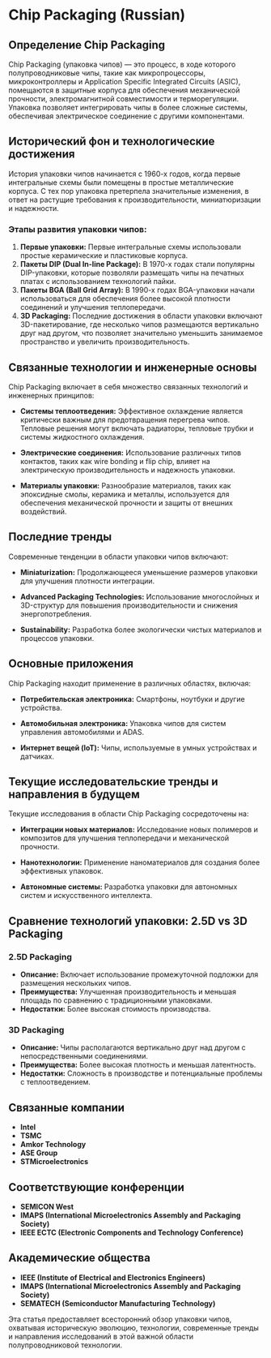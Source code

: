 # Chip Packaging (Russian)

## Определение Chip Packaging

Chip Packaging (упаковка чипов) — это процесс, в ходе которого полупроводниковые чипы, такие как микропроцессоры, микроконтроллеры и Application Specific Integrated Circuits (ASIC), помещаются в защитные корпуса для обеспечения механической прочности, электромагнитной совместимости и терморегуляции. Упаковка позволяет интегрировать чипы в более сложные системы, обеспечивая электрическое соединение с другими компонентами.

## Исторический фон и технологические достижения

История упаковки чипов начинается с 1960-х годов, когда первые интегральные схемы были помещены в простые металлические корпуса. С тех пор упаковка претерпела значительные изменения, в ответ на растущие требования к производительности, миниатюризации и надежности. 

### Этапы развития упаковки чипов:

1. **Первые упаковки:** Первые интегральные схемы использовали простые керамические и пластиковые корпуса.
2. **Пакеты DIP (Dual In-line Package):** В 1970-х годах стали популярны DIP-упаковки, которые позволяли размещать чипы на печатных платах с использованием технологий пайки.
3. **Пакеты BGA (Ball Grid Array):** В 1990-х годах BGA-упаковки начали использоваться для обеспечения более высокой плотности соединений и улучшения теплопередачи.
4. **3D Packaging:** Последние достижения в области упаковки включают 3D-пакетирование, где несколько чипов размещаются вертикально друг над другом, что позволяет значительно уменьшить занимаемое пространство и увеличить производительность.

## Связанные технологии и инженерные основы

Chip Packaging включает в себя множество связанных технологий и инженерных принципов:

- **Системы теплоотведения:** Эффективное охлаждение является критически важным для предотвращения перегрева чипов. Тепловые решения могут включать радиаторы, тепловые трубки и системы жидкостного охлаждения.
  
- **Электрические соединения:** Использование различных типов контактов, таких как wire bonding и flip chip, влияет на электрическую производительность и надежность упаковки.

- **Материалы упаковки:** Разнообразие материалов, таких как эпоксидные смолы, керамика и металлы, используется для обеспечения механической прочности и защиты от внешних воздействий.

## Последние тренды

Современные тенденции в области упаковки чипов включают:

- **Miniaturization:** Продолжающееся уменьшение размеров упаковки для улучшения плотности интеграции.
  
- **Advanced Packaging Technologies:** Использование многослойных и 3D-структур для повышения производительности и снижения энергопотребления.

- **Sustainability:** Разработка более экологически чистых материалов и процессов упаковки.

## Основные приложения

Chip Packaging находит применение в различных областях, включая:

- **Потребительская электроника:** Смартфоны, ноутбуки и другие устройства.
  
- **Автомобильная электроника:** Упаковка чипов для систем управления автомобилями и ADAS.
  
- **Интернет вещей (IoT):** Чипы, используемые в умных устройствах и датчиках.

## Текущие исследовательские тренды и направления в будущем

Текущие исследования в области Chip Packaging сосредоточены на:

- **Интеграции новых материалов:** Исследование новых полимеров и композитов для улучшения теплопередачи и механической прочности.

- **Нанотехнологии:** Применение наноматериалов для создания более эффективных упаковок.

- **Автономные системы:** Разработка упаковки для автономных систем и искусственного интеллекта.

## Сравнение технологий упаковки: 2.5D vs 3D Packaging

### 2.5D Packaging

- **Описание:** Включает использование промежуточной подложки для размещения нескольких чипов.
- **Преимущества:** Улучшенная производительность и меньшая площадь по сравнению с традиционными упаковками.
- **Недостатки:** Более высокая стоимость производства.

### 3D Packaging

- **Описание:** Чипы располагаются вертикально друг над другом с непосредственными соединениями.
- **Преимущества:** Более высокая плотность и меньшая латентность.
- **Недостатки:** Сложность в производстве и потенциальные проблемы с теплоотведением.

## Связанные компании

- **Intel**
- **TSMC**
- **Amkor Technology**
- **ASE Group**
- **STMicroelectronics**

## Соответствующие конференции

- **SEMICON West**
- **IMAPS (International Microelectronics Assembly and Packaging Society)**
- **IEEE ECTC (Electronic Components and Technology Conference)**

## Академические общества

- **IEEE (Institute of Electrical and Electronics Engineers)**
- **IMAPS (International Microelectronics Assembly and Packaging Society)**
- **SEMATECH (Semiconductor Manufacturing Technology)**

Эта статья предоставляет всесторонний обзор упаковки чипов, охватывая историческую эволюцию, технологии, современные тренды и направления исследований в этой важной области полупроводниковой технологии.